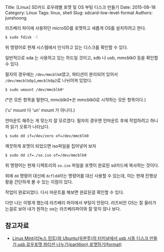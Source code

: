 Title: [Linux] SD카드 로우레벨 포맷 및 OS 부팅 디스크 만들기
Date: 2015-08-18
Category: Linux
Tags: linux, shell
Slug: sdcard-low-level-format
Authors: junshoong

라즈베리 파이에 사용하던 microSD를 포맷하고 새롭게 OS를 설치하려고 한다.

```bash
$ sudo fdisk -l
```

위 명령어로 현재 시스템에서 인식하고 있는 디스크를 확인할 수 있다.

일반적으로 sda 는 사용하고 있는 하드일 것이고, sdb 나 usb, mmcblk0 등을 확인할 수 있다.

필자의 경우에는 `/dev/mmcblk0`였고, 파티션이 분리되어 있어서 `/dev/mmcblk0p1`,`mmcblk0p2`로 나뉘어져 있었다.

```bash
$ sudo umount /dev/mmcblk0*
```

(\*은 모든 항목을 말한다, mmcblk0\*은 mmcblk0로 시작하는 모든 항목이다.)

('u' mount 다 'un' mount 가 아니다.)

언마운트 해주는 게 맞는지 잘 모르겠다. 필자의 경우엔 언마운트 후에 작업하려고 하니까 읽기 오류가 나타났다.

```bash
$ sudo dd if=/dev/zero of=/dev/mmcblk0
```

깨끗하게 포맷이 되었으면 iso파일을 집어넣어 보자

```bash
$ sudo dd if=./so.iso of=/dev/mmcblk0
```

위 명령어는 현재 디렉토리의 `so.iso` 파일을 포맷이 완료된 sd카드에 복사하는 것이다.

위에 `dd` 명령어 대신에 `dcfldd`라는 명령어를 대신 사용할 수 있는데, 이는 현재 진행상황을 간단하게 볼 수 있는 이점이 있다.

작업이 완료되었다. 다시 마운트를 해보면 완료된걸 확인할 수 있다.

다만 나는 이렇게 했는데 라즈베리 파이에서 부팅이 안된다. 라즈비안 OS는 잘 올라가는걸로 보아 내가 원하는 os는 라즈베리파이와 잘 맞지 않나 보다.

## 참고자료

- [Linux Mint(리눅스 민트)와 Ubuntu(우분투)의 터미널에서 usb 시동 디스크 만들기,usb 로우포맷,파티션 나누기(partition),포맷하기(format)](http://blog.daum.net/bagjunggyu/91)
